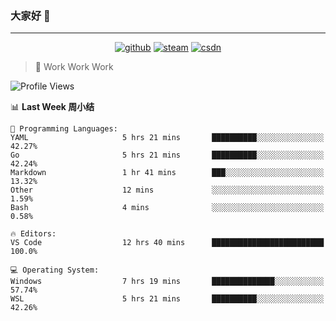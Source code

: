 ### 大家好 👋

___

<p align="center">
  <a href="https://bigkjp97.github.io/"><img src="https://img.shields.io/badge/-GitPage-lightgrey" alt="github"></a>
  <a href="https://steamcommunity.com/id/bigkjp/"><img src="https://img.shields.io/badge/-Steam-black" alt="steam"></a>
  <a href="https://blog.csdn.net/qq_38986088"><img src="https://img.shields.io/badge/CSDN-cf000e" alt="csdn"></a>
</p>

> 🧟 Work Work Work

<!--START_SECTION:kjp readme-->
![Profile Views](http://img.shields.io/badge/Mi%20Amigos%E2%99%82%EF%B8%8F-2-ff69b4)

📊 **Last Week 周小结** 

```text
💬 Programming Languages: 
YAML                     5 hrs 21 mins       ██████████░░░░░░░░░░░░░░░   42.27% 
Go                       5 hrs 21 mins       ██████████░░░░░░░░░░░░░░░   42.24% 
Markdown                 1 hr 41 mins        ███░░░░░░░░░░░░░░░░░░░░░░   13.32% 
Other                    12 mins             ░░░░░░░░░░░░░░░░░░░░░░░░░   1.59% 
Bash                     4 mins              ░░░░░░░░░░░░░░░░░░░░░░░░░   0.58%

🔥 Editors: 
VS Code                  12 hrs 40 mins      █████████████████████████   100.0%

💻 Operating System: 
Windows                  7 hrs 19 mins       ██████████████░░░░░░░░░░░   57.74% 
WSL                      5 hrs 21 mins       ██████████░░░░░░░░░░░░░░░   42.26%

```


<!--END_SECTION:kjp readme-->

<!--
**bigkjp97/bigkjp97** is a ✨ _special_ ✨ repository because its `README.md` (this file) appears on your GitHub profile.

Here are some ideas to get you started:

- 🔭 I’m currently working on ...
- 🌱 I’m currently learning ...
- 👯 I’m looking to collaborate on ...
- 🤔 I’m looking for help with ...
- 💬 Ask me about ...
- 📫 How to reach me: ...
- 😄 Pronouns: ...
- ⚡ Fun fact: ... -->
